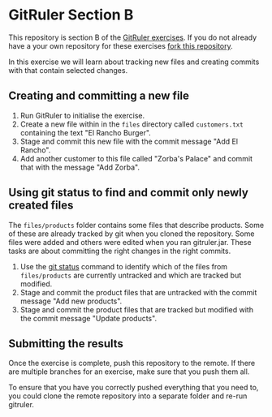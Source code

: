 <!--
Marked Style: Github
-->

# GitRuler Section B

This repository is section B of the [GitRuler exercises](https://github.com/UOL-CS/gitruler-exercises). If you do not already have a your own repository for these exercises [fork this repository](https://help.github.com/articles/fork-a-repo/). 

In this exercise we will learn about tracking new files and creating commits with that contain selected changes.

## Creating and committing a new file

1. Run GitRuler to initialise the exercise.
1. Create a new file within in the `files` directory called `customers.txt` containing the text "El Rancho Burger".
2. Stage and commit this new file with the commit message "Add El Rancho".
3. Add another customer to this file called "Zorba's Palace" and commit that with the message "Add Zorba".

## Using git status to find and commit only newly created files

The `files/products` folder contains some files that describe products. Some of these are already tracked by git when you cloned the repository. Some files were added and others were edited when you ran gitruler.jar. These tasks are about committing the right changes in the right commits.

1. Use the [git status](https://githowto.com/checking_status) command to identify which of the files from `files/products` are currently untracked and which are tracked but modified.
2. Stage and commit the product files that are untracked with the commit message "Add new products".
3. Stage and commit the product files that are tracked but modified with the commit message "Update products".

## Submitting the results

Once the exercise is complete, push this repository to the remote. If there are multiple branches for an exercise, make sure that you push them all. 

To ensure that you have you correctly pushed everything that you need to, you could clone the remote repository into a separate folder and re-run gitruler.